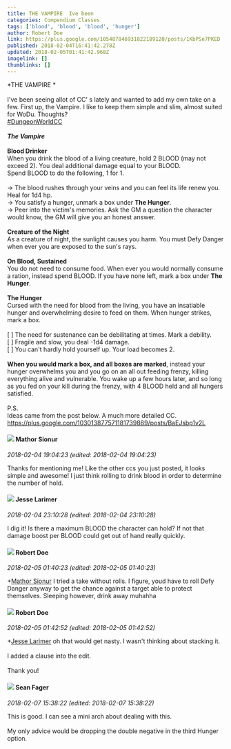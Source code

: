 ```yaml
---
title: THE VAMPIRE  Ive been
categories: Compendium Classes
tags: ['blood', 'blood', 'blood', 'hunger']
author: Robert Doe
link: https://plus.google.com/105487846931822189120/posts/1KbPSe7PKED
published: 2018-02-04T16:41:42.278Z
updated: 2018-02-05T01:41:42.968Z
imagelink: []
thumblinks: []
---
```


*THE VAMPIRE *<br /><br />I&#39;ve been seeing allot of CC&#39; s lately and wanted to add my own take on a few. First up, the Vampire. I like to keep them simple and slim, almost suited for WoDu.  Thoughts? <br /><a rel="nofollow" class="ot-hashtag" href="https://plus.google.com/s/%23DungeonWorldCC/posts">#DungeonWorldCC</a><br /><br /><b><i>The Vampire</i></b><br /><br /><b>Blood Drinker</b><br />When you drink the blood of a living creature, hold 2 BLOOD (may not exceed 2). You deal additional damage equal to your BLOOD.<br />Spend BLOOD to do the following, 1 for 1.<br /><br />-&gt; The blood rushes through your veins and you can feel its life renew you. Heal for 1d4 hp.<br />-‎&gt; You satisfy a hunger, unmark a box under <b>The Hunger</b>.<br />-‎&gt; Peer into the victim&#39;s memories. Ask the GM a question the character would know, the GM will give you an honest answer.<br /><br /><b>Creature of the Night</b><br />As a creature of night, the sunlight causes you harm.  You must Defy Danger when ever you are exposed to the sun&#39;s rays.<br /><br /><b>On Blood, Sustained</b><br />You do not need to consume food.  When ever you would normally consume a ration, instead spend BLOOD. If you have none left, mark a box under <b>The Hunger</b>.<br /><br /><b>The Hunger</b><br />Cursed with the need for blood from the living, you have an insatiable hunger and overwhelming desire to feed on them. When hunger strikes, mark a box.<br /><br />[ ] The need for sustenance can be debilitating at times. Mark a debility.<br />[ ] Fragile and slow, you deal -1d4 damage.<br />[ ] You can&#39;t hardly hold yourself up. Your load becomes 2.<br /><br /><b>When you would mark a box, and all boxes are marked</b>, instead your hunger overwhelms you and you go on an all out feeding frenzy, killing everything alive and vulnerable. You wake up a few hours later, and so long as you fed on your kill during the frenzy, with 4 BLOOD held and all hungers satisfied.<br /><br />P.S.<br />Ideas came from the post below. A much more detailed CC.<br /><a href="https://plus.google.com/103013877571181739889/posts/BaEJsbp1v2L" class="ot-anchor">https://plus.google.com/103013877571181739889/posts/BaEJsbp1v2L</a>
<div id='comment z12vevbqmnfeelxc1235x3iimquuyzcgm04'>
  <h4><img src='{{site.baseurl}}//images/avatars/103013877571181739889_photo.jpg'> Mathor Sionur</h4>
      <p><cite>2018-02-04 19:04:23 (edited: 2018-02-04 19:04:23)</cite></p>
        <p>Thanks for mentioning me! Like the other ccs you just posted, it looks simple and awesome! I just think rolling to drink blood in order to determine the number of hold.</p>
</div>
        

<div id='comment z12vevbqmnfeelxc1235x3iimquuyzcgm04'>
  <h4><img src='{{site.baseurl}}//images/avatars/109550715857422337203_photo.jpg'> Jesse Larimer</h4>
      <p><cite>2018-02-04 23:10:28 (edited: 2018-02-04 23:10:28)</cite></p>
        <p>I dig it! Is there a maximum BLOOD the character can hold? If not that damage boost per BLOOD could get out of hand really quickly.</p>
</div>
        

<div id='comment z12vevbqmnfeelxc1235x3iimquuyzcgm04'>
  <h4><img src='{{site.baseurl}}//images/avatars/105487846931822189120_photo.jpg'> Robert Doe</h4>
      <p><cite>2018-02-05 01:40:23 (edited: 2018-02-05 01:40:23)</cite></p>
        <p><span class="proflinkWrapper"><span class="proflinkPrefix">+</span><a class="proflink" href="https://plus.google.com/103013877571181739889" oid="103013877571181739889">Mathor Sionur</a></span> I tried a take without rolls. I figure, youd have to roll Defy Danger anyway to get the chance against a target able to protect themselves. Sleeping however, drink away muhahha</p>
</div>
        

<div id='comment z12vevbqmnfeelxc1235x3iimquuyzcgm04'>
  <h4><img src='{{site.baseurl}}//images/avatars/105487846931822189120_photo.jpg'> Robert Doe</h4>
      <p><cite>2018-02-05 01:42:52 (edited: 2018-02-05 01:42:52)</cite></p>
        <p><span class="proflinkWrapper"><span class="proflinkPrefix">+</span><a class="proflink" href="https://plus.google.com/109550715857422337203" oid="109550715857422337203">Jesse Larimer</a></span> oh that would get nasty. I wasn&#39;t thinking about stacking it.<br /><br />I added a clause into the edit.<br /><br />Thank you!</p>
</div>
        

<div id='comment z12vevbqmnfeelxc1235x3iimquuyzcgm04'>
  <h4><img src='{{site.baseurl}}//images/avatars/109957662124279661127_photo.jpg'> Sean Fager</h4>
      <p><cite>2018-02-07 15:38:22 (edited: 2018-02-07 15:38:22)</cite></p>
        <p>This is good. I can see a mini arch about dealing with this.<br /><br />My only advice would be dropping the double negative in the third Hunger option.</p>
</div>
        